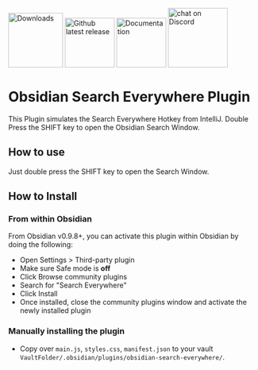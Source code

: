 <p align="left">
    <a href="https://github.com/mom0aut/obsidian-search-everywhere/releases">
        <img src="https://img.shields.io/github/downloads/mom0aut/obsidian-search-everywhere/total.svg"
            alt="Downloads" width="110"></a> 
    <a href="https://github.com/mom0aut/obsidian-search-everywhere/releases">
        <img src="https://img.shields.io/github/v/release/mom0aut/obsidian-search-everywhere"
            alt="Github latest release" width="100"></a>
   <a href="https://publish.obsidian.md/semantic-obsidian/Search+on+Internet+Plugin">
        <img src="https://img.shields.io/badge/docs-Obsidian-blue"
            alt="Documentation" width="100"></a>
    <a href="https://discord.gg/sAmSGpaPgM">
        <img src="https://img.shields.io/discord/794500624163143720?logo=discord"
            alt="chat on Discord" width="120"></a>
</p>

# Obsidian Search Everywhere Plugin

This Plugin simulates the Search Everywhere Hotkey from IntelliJ.
Double Press the SHIFT key to open the Obsidian Search Window. 

## How to use

Just double press the SHIFT key to open the Search Window.

## How to Install

### From within Obsidian

From Obsidian v0.9.8+, you can activate this plugin within Obsidian by doing the following:

- Open Settings > Third-party plugin
- Make sure Safe mode is **off**
- Click Browse community plugins
- Search for "Search Everywhere"
- Click Install
- Once installed, close the community plugins window and activate the newly installed plugin

### Manually installing the plugin

- Copy over `main.js`, `styles.css`, `manifest.json` to your vault `VaultFolder/.obsidian/plugins/obsidian-search-everywhere/`.
